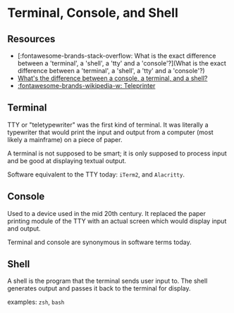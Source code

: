 Terminal, Console, and Shell
===

Resources
---
- [:fontawesome-brands-stack-overflow: What is the exact difference between a 'terminal', a 'shell', a 'tty' and a 'console'?](What is the exact difference between a 'terminal', a 'shell', a 'tty' and a 'console'?)
- [What's the difference between a console, a terminal, and a shell?](https://www.hanselman.com/blog/WhatsTheDifferenceBetweenAConsoleATerminalAndAShell.aspx)
- [:fontawesome-brands-wikipedia-w:
    Teleprinter](https://en.wikipedia.org/wiki/Teleprinter)

Terminal
---

TTY or "teletypewriter" was the first kind of terminal. It was literally a
typewriter that would print the input and output from a computer (most likely a
mainframe) on a piece of paper.

A terminal is not supposed to be smart; it is only supposed to process input
and be good at displaying textual output.

Software equivalent to the TTY today: `iTerm2`, and `Alacritty`.

Console
---

Used to a device used in the mid 20th century. It replaced the paper printing
module of the TTY with an actual screen which would display input and output.

Terminal and console are synonymous in software terms today.

Shell
---

A shell is the program that the terminal sends user input to. The shell
generates output and passes it back to the terminal for display.

examples: `zsh`, `bash`
